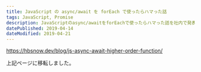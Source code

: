 ```yaml
---
title: JavaScript の async/await を forEach で使ったらハマった話
tags: JavaScript, Promise
description: JavaScriptのasync/awaitをforEachで使ったらハマった話を社内で発表したので、発表内容に関する資料。
datePublished: 2019-04-14
dateModified: 2019-04-21
---
```


https://hbsnow.dev/blog/js-async-await-higher-order-function/

上記ページに移転しました。